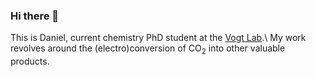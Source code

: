 ### Hi there 👋

This is Daniel, current chemistry PhD student at the [Vogt Lab](https://charlottevogtlab.net.technion.ac.il).\\
My work revolves around the (electro)conversion of CO<sub>2</sub> into other valuable products.

<!--
**sinausia/sinausia** is a ✨ _special_ ✨ repository because its `README.md` (this file) appears on your GitHub profile.

Here are some ideas to get you started:

- 🔭 I’m currently working on ...
- 🌱 I’m currently learning ...
- 👯 I’m looking to collaborate on ...
- 🤔 I’m looking for help with ...
- 💬 Ask me about ...
- 📫 How to reach me: ...
- 😄 Pronouns: ...
- ⚡ Fun fact: ...
-->
